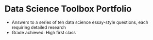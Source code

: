 # Data Science Toolbox Portfolio

- Answers to a series of ten data science essay-style questions, each requiring detailed research
- Grade achieved: High first class
